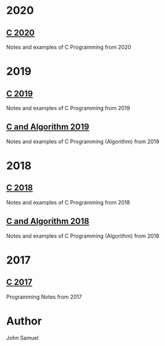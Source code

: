 # 2020
## [C 2020](2020/README.md)

Notes and examples of C Programming from 2020

# 2019
## [C 2019](2019/README.md)

Notes and examples of C Programming from 2019

## [C and Algorithm 2019](algorithmes/2019/README.md)

Notes and examples of C Programming (Algorithm) from 2019

# 2018
## [C 2018](2018/README.md)

Notes and examples of C Programming from 2018

## [C and Algorithm 2018](algorithmes/2018/README.md)

Notes and examples of C Programming (Algorithm) from 2018

# 2017
## [C 2017](2017/README.md)

Programming Notes from 2017

# Author
John Samuel
